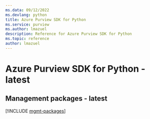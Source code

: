 ```yaml
---
ms.data: 09/12/2022
ms.devlang: python
title: Azure Purview SDK for Python
ms.service: purview
ms.author: lmazuel
description: Reference for Azure Purview SDK for Python
ms.topic: reference
author: lmazuel
---
```

# Azure Purview SDK for Python - latest

## Management packages - latest
[!INCLUDE [mgmt-packages](purview-mgmt-index.md)]